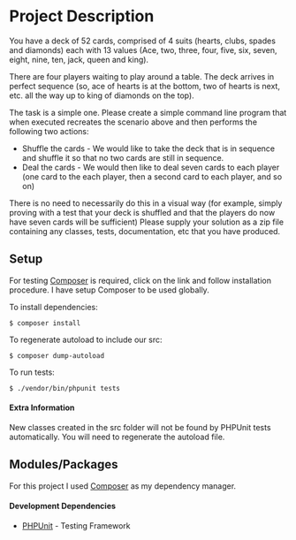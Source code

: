 # Project Description

You have a deck of 52 cards, comprised of 4 suits (hearts, clubs, spades and diamonds) each with 13 values (Ace, two, three, four, five, six, seven, eight, nine, ten, jack, queen and king).

There are four players waiting to play around a table.
The deck arrives in perfect sequence (so, ace of hearts is at the bottom, two of hearts is next, etc. all the way up to king of diamonds on the top).

The task is a simple one. Please create a simple command line program that when executed recreates the scenario above and then performs the following two actions:

- Shuffle the cards - We would like to take the deck that is in sequence and shuffle it so that no two cards are still in sequence.
- Deal the cards - We would then like to deal seven cards to each player (one card to the each player, then a second card to each player, and so on)

There is no need to necessarily do this in a visual way (for example, simply proving with a test that your deck is shuffled and that the players do now have seven cards will be sufficient)
Please supply your solution as a zip file containing any classes, tests, documentation, etc that you have produced.

## Setup

For testing [Composer](https://getcomposer.org/doc/00-intro.md#using-composer) is required, click on the link and follow installation procedure. I have setup Composer to be used globally.

To install dependencies:
```
$ composer install
```

To regenerate autoload to include our src:
```
$ composer dump-autoload
```

To run tests:
```
$ ./vendor/bin/phpunit tests
```
#### Extra Information

New classes created in the src folder will not be found by PHPUnit tests automatically. You will need to regenerate the autoload file.

## Modules/Packages

For this project I used [Composer](https://github.com/composer/composer) as my dependency manager.

#### Development Dependencies

- [PHPUnit](https://github.com/sebastianbergmann/phpunit) - Testing Framework
